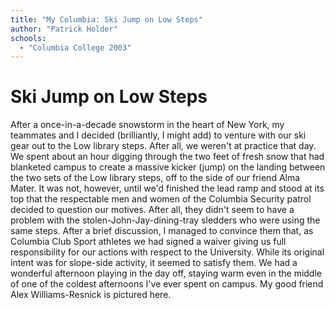 ```yaml
---
title: "My Columbia: Ski Jump on Low Steps"
author: "Patrick Holder"
schools:
  - "Columbia College 2003"
---
```


# Ski Jump on Low Steps

After a once-in-a-decade snowstorm in the heart of New York, my teammates and I decided (brilliantly, I might add) to venture with our ski gear out to the Low library steps. After all, we weren't at practice that day. We spent about an hour digging through the two feet of fresh snow that had blanketed campus to create a massive kicker (jump) on the landing between the two sets of the Low library steps, off to the side of our friend Alma Mater. It was not, however, until we'd finished the lead ramp and stood at its top that the respectable men and women of the Columbia Security patrol decided to question our motives. After all, they didn't seem to have a problem with the stolen-John-Jay-dining-tray sledders who were using the same steps. After a brief discussion, I managed to convince them that, as Columbia Club Sport athletes we had signed a waiver giving us full responsibility for our actions with respect to the University. While its original intent was for slope-side activity, it seemed to satisfy them. We had a wonderful afternoon playing in the day off, staying warm even in the middle of one of the coldest afternoons I've ever spent on campus. My good friend Alex Williams-Resnick is pictured here.
